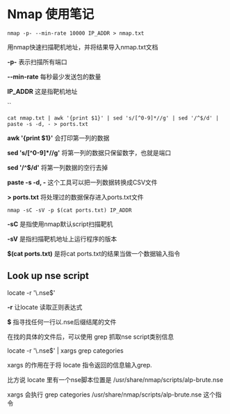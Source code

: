 # Nmap 使用笔记

`nmap -p- --min-rate 10000 IP_ADDR > nmap.txt`

用nmap快速扫描靶机地址，并将结果导入nmap.txt文档

**-p-** 表示扫描所有端口

**--min-rate** 每秒最少发送包的数量

**IP\_ADDR** 这是指靶机地址

``

`cat nmap.txt | awk '{print $1}' | sed 's/[^0-9]*//g' | sed '/^$/d' | paste -s -d, - > ports.txt`

**awk '{print $1}'** 会打印第一列的数据

**sed 's/\[^0-9]\*//g'** 将第一列的数据只保留数字，也就是端口

**sed '/^$/d'** 将第一列数据的空行去掉

**paste -s -d, -** 这个工具可以把一列数据转换成CSV文件

&#x20;**> ports.txt** 将处理过的数据保存进入ports.txt文件



`nmap -sC -sV -p $(cat ports.txt) IP_ADDR`

**-sC** 是指使用nmap默认script扫描靶机

**-sV** 是指扫描靶机地址上运行程序的版本

**$(cat ports.txt)** 是将cat ports.txt的结果当做一个数据输入指令

## Look up nse script

locate -r  '\\.nse$'

**-r** 让locate 读取正则表达式

**$** 指寻找任何一行以.nse后缀结尾的文件



在找的具体的文件后，可以使用 grep 抓取nse script类别信息

locate -r '\\.nse$' | xargs grep categories

xargs 的作用在于将 locate 指令返回的信息输入grep.

比方说 locate 里有一个nse脚本位置是 /usr/share/nmap/scripts/alp-brute.nse

xargs 会执行 grep categories /usr/share/nmap/scripts/alp-brute.nse 这个指令
